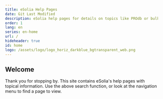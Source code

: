 ```yaml
---
title: eSolia Help Pages
date: Git Last Modified
description: eSolia help pages for details on topics like PROdb or bulk email. 
order: 1
lang: en
series: en-home
url: /
hideheader: true
id: home
logo: /assets/logo/logo_horiz_darkblue_bgtransparent_web.png
---
```


## Welcome

Thank you for stopping by. This site contains eSolia's help pages with topical information. Use the above search function, or look at the navigation menu to find a page to view. 

